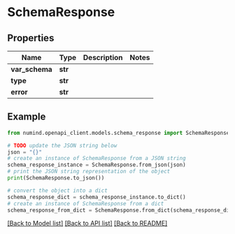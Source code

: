 # SchemaResponse


## Properties

Name | Type | Description | Notes
------------ | ------------- | ------------- | -------------
**var_schema** | **str** |  | 
**type** | **str** |  | 
**error** | **str** |  | 

## Example

```python
from numind.openapi_client.models.schema_response import SchemaResponse

# TODO update the JSON string below
json = "{}"
# create an instance of SchemaResponse from a JSON string
schema_response_instance = SchemaResponse.from_json(json)
# print the JSON string representation of the object
print(SchemaResponse.to_json())

# convert the object into a dict
schema_response_dict = schema_response_instance.to_dict()
# create an instance of SchemaResponse from a dict
schema_response_from_dict = SchemaResponse.from_dict(schema_response_dict)
```
[[Back to Model list]](../README.md#documentation-for-models) [[Back to API list]](../README.md#documentation-for-api-endpoints) [[Back to README]](../README.md)


